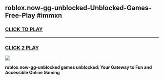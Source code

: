
## roblox.now-gg-unblocked-Unblocked-Games-Free-Play #immxn
<h3>
<a href="https://us.freeplayer.one?title=roblox.now-gg-unblocked&ref=9M">CLICK TO PLAY</a></h3>
<hr>

<h3>
<a href="https://us.freeplayer.one?title=roblox.now-gg-unblocked&ref=9M">CLICK 2 PLAY</a>
  
</h3>

<a href="https://us.freeplayer.one?title=roblox.now-gg-unblocked&ref=9M"><img src="https://clearcache.store/games.png"></a>


**roblox.now-gg-unblocked games unblocked: Your Gateway to Fun and Accessible Online Gaming**
